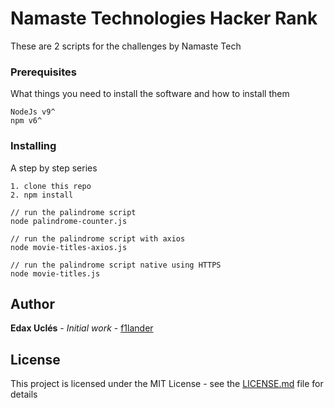 # Namaste Technologies Hacker Rank

These are 2 scripts for the challenges by Namaste Tech

### Prerequisites

What things you need to install the software and how to install them

```
NodeJs v9^
npm v6^
```

### Installing

A step by step series

```
1. clone this repo
2. npm install

// run the palindrome script
node palindrome-counter.js

// run the palindrome script with axios
node movie-titles-axios.js

// run the palindrome script native using HTTPS
node movie-titles.js

```
## Author

**Edax Uclés** - *Initial work* - [f1lander](https://github.com/f1lander)

## License

This project is licensed under the MIT License - see the [LICENSE.md](LICENSE.md) file for details